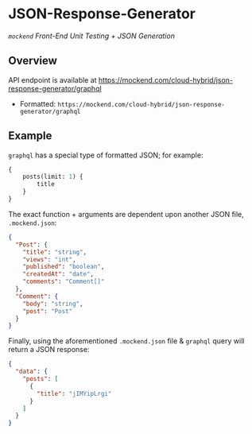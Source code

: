 # JSON-Response-Generator #

*`mockend` Front-End Unit Testing + JSON Generation*

## Overview ##

API endpoint is available at https://mockend.com/cloud-hybrid/json-response-generator/graphql
- Formatted: `https://mockend.com/cloud-hybrid/json-response-generator/graphql`

## Example ##

`graphql` has a special type of formatted JSON; for example:

```graphql
{ 
    posts(limit: 1) {
        title
    } 
}
```

The exact function + arguments are dependent upon another
JSON file, `.mockend.json`:

```json
{
  "Post": {
    "title": "string",
    "views": "int",
    "published": "boolean",
    "createdAt": "date",
    "comments": "Comment[]"
  },
  "Comment": {
    "body": "string",
    "post": "Post"
  }
}
```

Finally, using the aforementioned `.mockend.json` file & `graphql` query will return
a JSON response:

```json
{
  "data": {
    "posts": [
      {
        "title": "jIMYipLrgi"
      }
    ]
  }
}
```
